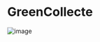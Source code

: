 # GreenCollecte
![image](https://user-images.githubusercontent.com/41969148/171204193-16186c31-31fc-4f6b-ac2c-842974e16726.png)

